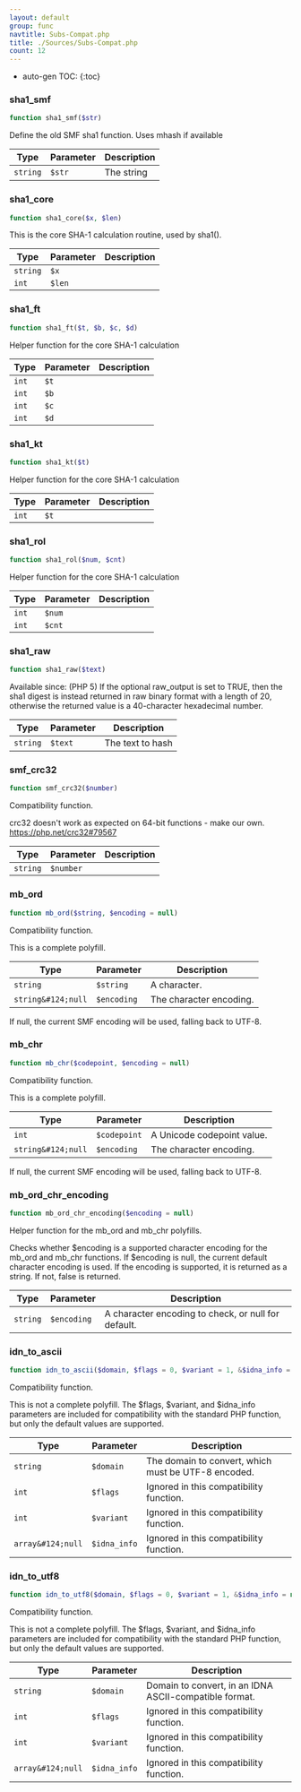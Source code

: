 ```yaml
---
layout: default
group: func
navtitle: Subs-Compat.php
title: ./Sources/Subs-Compat.php
count: 12
---
```

* auto-gen TOC:
{:toc}
### sha1_smf

```php
function sha1_smf($str)
```
Define the old SMF sha1 function. Uses mhash if available



Type|Parameter|Description
---|---|---
`string`|`$str`|The string

### sha1_core

```php
function sha1_core($x, $len)
```
This is the core SHA-1 calculation routine, used by sha1().



Type|Parameter|Description
---|---|---
`string`|`$x`|
`int`|`$len`|

### sha1_ft

```php
function sha1_ft($t, $b, $c, $d)
```
Helper function for the core SHA-1 calculation



Type|Parameter|Description
---|---|---
`int`|`$t`|
`int`|`$b`|
`int`|`$c`|
`int`|`$d`|

### sha1_kt

```php
function sha1_kt($t)
```
Helper function for the core SHA-1 calculation



Type|Parameter|Description
---|---|---
`int`|`$t`|

### sha1_rol

```php
function sha1_rol($num, $cnt)
```
Helper function for the core SHA-1 calculation



Type|Parameter|Description
---|---|---
`int`|`$num`|
`int`|`$cnt`|

### sha1_raw

```php
function sha1_raw($text)
```
Available since: (PHP 5)
If the optional raw_output is set to TRUE, then the sha1 digest is instead returned in raw binary format with a length of 20,
otherwise the returned value is a 40-character hexadecimal number.



Type|Parameter|Description
---|---|---
`string`|`$text`|The text to hash

### smf_crc32

```php
function smf_crc32($number)
```
Compatibility function.

crc32 doesn't work as expected on 64-bit functions - make our own.
https://php.net/crc32#79567

Type|Parameter|Description
---|---|---
`string`|`$number`|

### mb_ord

```php
function mb_ord($string, $encoding = null)
```
Compatibility function.

This is a complete polyfill.

Type|Parameter|Description
---|---|---
`string`|`$string`|A character.
`string&#124;null`|`$encoding`|The character encoding.
If null, the current SMF encoding will be used, falling back to UTF-8.

### mb_chr

```php
function mb_chr($codepoint, $encoding = null)
```
Compatibility function.

This is a complete polyfill.

Type|Parameter|Description
---|---|---
`int`|`$codepoint`|A Unicode codepoint value.
`string&#124;null`|`$encoding`|The character encoding.
If null, the current SMF encoding will be used, falling back to UTF-8.

### mb_ord_chr_encoding

```php
function mb_ord_chr_encoding($encoding = null)
```
Helper function for the mb_ord and mb_chr polyfills.

Checks whether $encoding is a supported character encoding for the mb_ord
and mb_chr functions. If $encoding is null, the current default character
encoding is used. If the encoding is supported, it is returned as a string.
If not, false is returned.

Type|Parameter|Description
---|---|---
`string`|`$encoding`|A character encoding to check, or null for default.

### idn_to_ascii

```php
function idn_to_ascii($domain, $flags = 0, $variant = 1, &$idna_info = null)
```
Compatibility function.

This is not a complete polyfill. The $flags, $variant, and $idna_info
parameters are included for compatibility with the standard PHP
function, but only the default values are supported.

Type|Parameter|Description
---|---|---
`string`|`$domain`|The domain to convert, which must be UTF-8 encoded.
`int`|`$flags`|Ignored in this compatibility function.
`int`|`$variant`|Ignored in this compatibility function.
`array&#124;null`|`$idna_info`|Ignored in this compatibility function.

### idn_to_utf8

```php
function idn_to_utf8($domain, $flags = 0, $variant = 1, &$idna_info = null)
```
Compatibility function.

This is not a complete polyfill. The $flags, $variant, and $idna_info
parameters are included for compatibility with the standard PHP
function, but only the default values are supported.

Type|Parameter|Description
---|---|---
`string`|`$domain`|Domain to convert, in an IDNA ASCII-compatible format.
`int`|`$flags`|Ignored in this compatibility function.
`int`|`$variant`|Ignored in this compatibility function.
`array&#124;null`|`$idna_info`|Ignored in this compatibility function.

